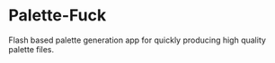 Palette-Fuck
============

Flash based palette generation app for quickly producing high quality palette files.